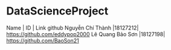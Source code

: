 # DataScienceProject
Name | ID | Link github
Nguyễn Chí Thành |18127212| https://github.com/eddypop2000
Lê Quang Bảo Sơn |18127198| https://github.com/BaoSon21